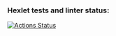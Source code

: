 ### Hexlet tests and linter status:
[![Actions Status](https://github.com/Eeetti/java-project-61/actions/workflows/hexlet-check.yml/badge.svg)](https://github.com/Eeetti/java-project-61/actions)
